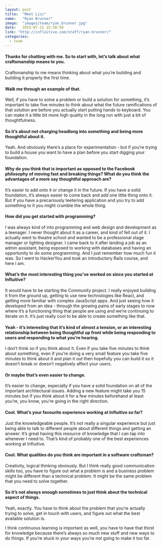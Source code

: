 ```yaml
---
layout: post
title:  "Meet Lizz"
name:   "Ryan Brunner"
image:  "images/team/ryan_brunner.jpg"
date:   2015-07-21 15:38:50
link: "http://influitive.com/staff/ryan-brunner/"
categories:
  - team
---
```


#### Thanks for chatting with me. So to start with, let’s talk about what craftsmanship means to you.

Craftsmanship to me means thinking about what you’re building and building it properly the first time.

#### Walk me through an example of that.

Well, if you have to solve a problem or build a solution for something, it’s important to take five minutes to think about what the future ramifications of that solution are before you actually start putting hands to keyboard. You can make it a little bit more high quality in the long run with just a bit of thoughtfulness.

#### So it’s about not charging headlong into something and being more thoughtful about it.

Yeah. And obviously there’s a place for experimentation - but if you’re trying to build a house you want to have a plan before you start digging your foundation.

#### Why do you think that is important as opposed to the Facebook philosophy of moving fast and breaking things? What do you think the advantages of a more say thoughtful approach are?

It’s easier to add onto it or change it in the future. If you have a solid foundation, it’s always easier to come back and add one little thing onto it. But if you have a precariously teetering application and you try to add something to it you might crumble the whole thing.

#### How did you get started with programming?

I was always kind of into programming and web design and development as a teenager. I never thought about it as a career, and kind of fell out of it. I actually went to theatre school and wanted to be a professional stage manager or lighting designer. I came back to it after landing a job as an admin assistant, being exposed to working with databases and having an opportunity to do some programming. And I just remember how much fun it was. So I went to HackerYou and took an introductory Rails course, and here I am.

#### What’s the most interesting thing you’ve worked on since you started at Influitive?

It would have to be starting the Community project. I really enjoyed building it from the ground up, getting to use new technologies like React, and getting more familiar with complex JavaScript apps. And just seeing how it developed from an idea  - through the growing pains of early stages to now where it’s a functioning thing that people are using and we’re continuing to iterate on it. It’s just really cool to be able to create something like that.

#### Yeah - it’s interesting that it’s kind of almost a tension, or an interesting relationship between being thoughtful up front while being responding to users and responding to what you’re hearing.

I don’t think so if you think about it. Even if you take five minutes to think about something, even if you’re doing a very small feature you take five minutes to think about it and plan it out then hopefully you can build it so it doesn’t break or doesn’t negatively affect your users.

#### Or maybe that’s even easier to change.

It’s easier to change, especially if you have a solid foundation on all of the important architectural issues. Adding a new feature might take you 15 minutes but if you think about it for a few minutes beforehand at least you’re, you know, you’re going in the right direction.

#### Cool. What’s your favourite experience working at Influitive so far?
Just the knowledgeable people. It’s not really a singular experience but just being able to talk to different people about different things and getting an answer. It’s great having this resource of knowledge that I can tap into whenever I need to. That’s kind of probably one of the best experiences working at Influitive.

#### Cool. What qualities do you think are important in a software craftsman?

Creativity, logical thinking obviously. But I think really good communication skills too, you have to figure out what a problem is and a business problem might be different than a technical problem. It might be the same problem that you need to solve together.

#### So it’s not always enough sometimes to just think about the technical aspect of things.

Yeah, exactly. You have to think about the problem that you’re actually trying to solve, get in touch with users, and figure out what the best available solution is.

I think continuous learning is important as well, you have to have that thirst for knowledge because there’s always so much new stuff and new ways to do things. If you’re stuck in your ways you’re not going to make it too far.
